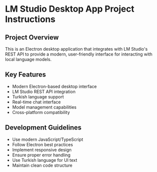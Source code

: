 <!-- Use this file to provide workspace-specific custom instructions to Copilot. For more details, visit https://code.visualstudio.com/docs/copilot/copilot-customization#_use-a-githubcopilotinstructionsmd-file -->

# LM Studio Desktop App Project Instructions

## Project Overview
This is an Electron desktop application that integrates with LM Studio's REST API to provide a modern, user-friendly interface for interacting with local language models.

## Key Features
- Modern Electron-based desktop interface
- LM Studio REST API integration
- Turkish language support
- Real-time chat interface
- Model management capabilities
- Cross-platform compatibility

## Development Guidelines
- Use modern JavaScript/TypeScript
- Follow Electron best practices
- Implement responsive design
- Ensure proper error handling
- Use Turkish language for UI text
- Maintain clean code structure